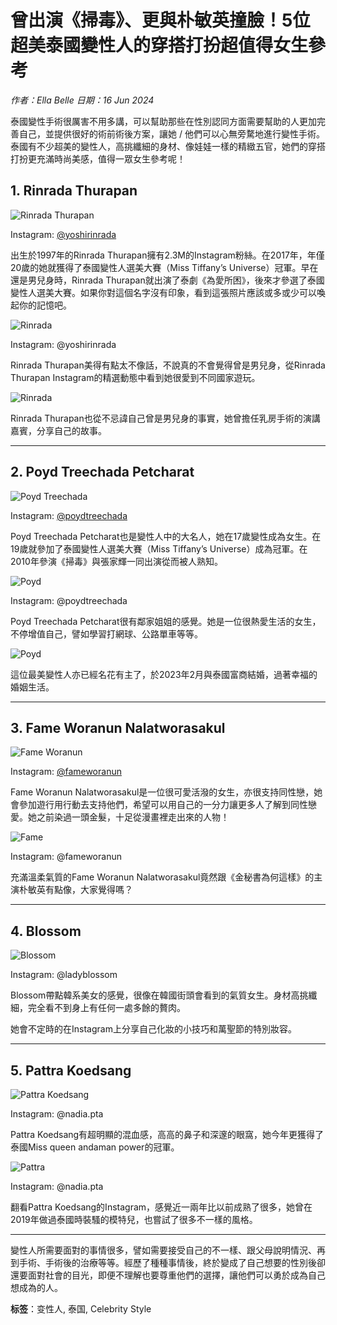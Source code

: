 # 曾出演《掃毒》、更與朴敏英撞臉！5位超美泰國變性人的穿搭打扮超值得女生參考

*作者：Ella Belle*
*日期：16 Jun 2024*

泰國變性手術很厲害不用多講，可以幫助那些在性別認同方面需要幫助的人更加完善自己，並提供很好的術前術後方案，讓她 / 他們可以心無旁騖地進行變性手術。泰國有不少超美的變性人，高挑纖細的身材、像娃娃一樣的精緻五官，她們的穿搭打扮更充滿時尚美感，值得一眾女生參考呢！

## 1. Rinrada Thurapan

![Rinrada Thurapan](https://api.elle.com.hk/var/site/storage/images/_aliases/img_776_w/7/8/6/4/38614687-1-chi-HK/363296256_668176184784504_569423481878904656_n.jpeg)

Instagram: [@yoshirinrada](https://www.instagram.com/yoshirinrada)

出生於1997年的Rinrada Thurapan擁有2.3M的Instagram粉絲。在2017年，年僅20歲的她就獲得了泰國變性人選美大賽（Miss Tiffany’s Universe）冠軍。早在還是男兒身時，Rinrada Thurapan就出演了泰劇《為愛所困》，後來才參選了泰國變性人選美大賽。如果你對這個名字沒有印象，看到這張照片應該或多或少可以喚起你的記憶吧。

![Rinrada](https://api.elle.com.hk/var/site/storage/images/_aliases/img_776_w/9/9/6/4/38614699-1-chi-HK/yoshirinrada_kv.jpg)

Instagram: @yoshirinrada

Rinrada Thurapan美得有點太不像話，不說真的不會覺得曾是男兒身，從Rinrada Thurapan Instagram的精選動態中看到她很愛到不同國家遊玩。

![Rinrada](https://api.elle.com.hk/var/site/storage/images/_aliases/img_776_w/9/0/6/7/38627609-1-chi-HK/362908904_18379875187022396_335388957132806414_n.jpeg)

Rinrada Thurapan也從不忌諱自己曾是男兒身的事實，她曾擔任乳房手術的演講嘉賓，分享自己的故事。

---

## 2. Poyd Treechada Petcharat

![Poyd Treechada](https://api.elle.com.hk/var/site/storage/images/_aliases/img_776_w/2/3/7/4/38614732-1-chi-HK/363338046_146479581805485_2029111102611575932_n.jpeg)

Instagram: [@poydtreechada](https://www.instagram.com/poydtreechada)

Poyd Treechada Petcharat也是變性人中的大名人，她在17歲變性成為女生。在19歲就參加了泰國變性人選美大賽（Miss Tiffany’s Universe）成為冠軍。在2010年參演《掃毒》與張家輝一同出演從而被人熟知。

![Poyd](https://api.elle.com.hk/var/site/storage/images/_aliases/img_776_w/4/4/7/4/38614744-1-chi-HK/poy_kv.jpg)

Instagram: @poydtreechada

Poyd Treechada Petcharat很有鄰家姐姐的感覺。她是一位很熱愛生活的女生，不停增值自己，譬如學習打網球、公路單車等等。

![Poyd](https://api.elle.com.hk/var/site/storage/images/_aliases/img_776_w/3/3/6/7/38627633-1-chi-HK/280140344_417930810333426_8934726920793802222_n.jpeg)

這位最美變性人亦已經名花有主了，於2023年2月與泰國富商結婚，過著幸福的婚姻生活。

---

## 3. Fame Woranun Nalatworasakul

![Fame Woranun](https://api.elle.com.hk/var/site/storage/images/_aliases/img_776_w/9/6/7/4/38614769-1-chi-HK/fameworanun_kv.jpg)

Instagram: [@fameworanun](https://www.instagram.com/fameworanun)

Fame Woranun Nalatworasakul是一位很可愛活潑的女生，亦很支持同性戀，她會參加遊行用行動去支持他們，希望可以用自己的一分力讓更多人了解到同性戀愛。她之前染過一頭金髮，十足從漫畫裡走出來的人物！

![Fame](https://api.elle.com.hk/var/site/storage/images/_aliases/img_776_w/1/8/7/4/38614781-1-chi-HK/fameworanun_kv2.jpg)

Instagram: @fameworanun

充滿溫柔氣質的Fame Woranun Nalatworasakul竟然跟《金秘書為何這樣》的主演朴敏英有點像，大家覺得嗎？

---

## 4. Blossom

![Blossom](https://api.elle.com.hk/var/site/storage/images/_aliases/img_776_w/2/0/8/4/38614802-1-chi-HK/ladyblossom_kv.jpg)

Instagram: @ladyblossom

Blossom帶點韓系美女的感覺，很像在韓國街頭會看到的氣質女生。身材高挑纖細，完全看不到身上有任何一處多餘的贅肉。

她會不定時的在Instagram上分享自己化妝的小技巧和萬聖節的特別妝容。

---

## 5. Pattra Koedsang

![Pattra Koedsang](https://api.elle.com.hk/var/site/storage/images/_aliases/img_776_w/3/2/8/4/38614823-1-chi-HK/nadia_pta_kv.jpg)

Instagram: @nadia.pta

Pattra Koedsang有超明顯的混血感，高高的鼻子和深邃的眼窩，她今年更獲得了泰國Miss queen andaman power的冠軍。

![Pattra](https://api.elle.com.hk/var/site/storage/images/_aliases/img_776_w/5/3/8/4/38614835-1-chi-HK/Nadia_pta_3.jpeg)

Instagram: @nadia.pta

翻看Pattra Koedsang的Instagram，感覺近一兩年比以前成熟了很多，她曾在2019年做過泰國時裝騷的模特兒，也嘗試了很多不一樣的風格。

---

變性人所需要面對的事情很多，譬如需要接受自己的不一樣、跟父母說明情況、再到手術、手術後的治療等等。經歷了種種事情後，終於變成了自己想要的性別後卻還要面對社會的目光，即便不理解也要尊重他們的選擇，讓他們可以勇於成為自己想成為的人。

**标签**：变性人, 泰国, Celebrity Style